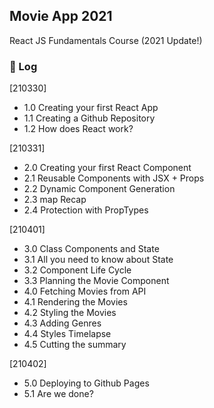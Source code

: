 ## Movie App 2021
React JS Fundamentals Course (2021 Update!)

### 🚩 Log
[210330] 

- 1.0 Creating your first React App
- 1.1 Creating a Github Repository
- 1.2 How does React work?

[210331]

- 2.0 Creating your first React Component
- 2.1 Reusable Components with JSX + Props
- 2.2 Dynamic Component Generation
- 2.3 map Recap
- 2.4 Protection with PropTypes

[210401]

- 3.0 Class Components and State
- 3.1 All you need to know about State
- 3.2 Component Life Cycle
- 3.3 Planning the Movie Component
- 4.0 Fetching Movies from API
- 4.1 Rendering the Movies
- 4.2 Styling the Movies
- 4.3 Adding Genres
- 4.4 Styles Timelapse
- 4.5 Cutting the summary

[210402]

- 5.0 Deploying to Github Pages
- 5.1 Are we done?